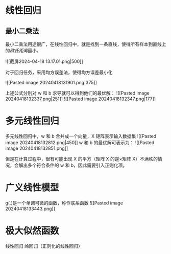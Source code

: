 # 线性回归
## 最小二乘法
最小二乘法用途很广，在线性回归中，就是找到一条直线，使得所有样本到直线上的*欧氏距离*最小。

![[截屏2024-04-18 13.17.01.png|500]]

对于回归任务，采用均方误差法，使得均方误差最小化

![[Pasted image 20240418131901.png|375]]

上述公式分别对 w 和 b 求导就可以得到他们的最优解：
![[Pasted image 20240418132337.png|251]]
![[Pasted image 20240418132347.png|177]]
# 多元线性回归

多元线性回归中，w 和 b 合并成一个向量，X 矩阵表示输入数据集
![[Pasted image 20240418132812.png|450]]
w 和 b 的最优解可表示为：
![[Pasted image 20240418132851.png]]

但是在计算过程中，很有可能出现 X 的平方（矩阵 X 的逆×矩阵 X）不满秩的情况，会解出多个符合条件的 w 和 b，因此需要引入正则化项。
# 广义线性模型
g(.)是一个单调可微的函数，称作联系函数
![[Pasted image 20240418133443.png]]


# 极大似然函数


线性回归
岭回归（正则化的线性回归）
